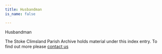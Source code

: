 ```yaml
---
title: Husbandman
is_name: false

---
```


Husbandman


The Stoke Climsland Parish Archive holds material under this index entry. To find out more please [contact us](/contact/)
